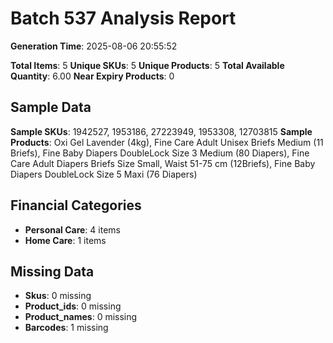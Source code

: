 # Batch 537 Analysis Report

**Generation Time**: 2025-08-06 20:55:52

**Total Items**: 5
**Unique SKUs**: 5
**Unique Products**: 5
**Total Available Quantity**: 6.00
**Near Expiry Products**: 0

## Sample Data
**Sample SKUs**: 1942527, 1953186, 27223949, 1953308, 12703815
**Sample Products**: Oxi Gel Lavender (4kg), Fine Care Adult Unisex Briefs Medium (11 Briefs), Fine Baby Diapers DoubleLock Size 3 Medium (80 Diapers), Fine Care Adult Diapers Briefs Size Small, Waist 51-75 cm (12Briefs), Fine Baby Diapers DoubleLock Size 5 Maxi (76 Diapers)

## Financial Categories
- **Personal Care**: 4 items
- **Home Care**: 1 items

## Missing Data
- **Skus**: 0 missing
- **Product_ids**: 0 missing
- **Product_names**: 0 missing
- **Barcodes**: 1 missing
